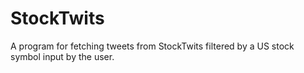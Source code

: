 # StockTwits
A program for fetching tweets from StockTwits filtered by a US stock symbol input by the user.

